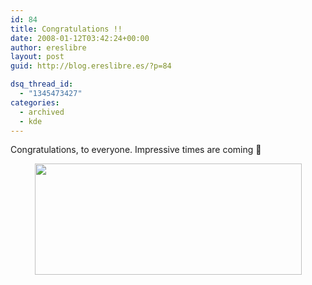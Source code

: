 ```yaml
---
id: 84
title: Congratulations !!
date: 2008-01-12T03:42:24+00:00
author: ereslibre
layout: post
guid: http://blog.ereslibre.es/?p=84

dsq_thread_id:
  - "1345473427"
categories:
  - archived
  - kde
---
```

Congratulations, to everyone. Impressive times are coming 🙂

<p align="center">
  <a href="http://www.kde.org" target="_blank"><img src="http://media.ereslibre.es/2008/01/kde40.png" width="427" border="0" height="178" /></a>
</p>
